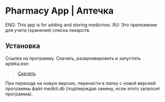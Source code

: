 # Pharmacy App | Аптечка
ENG: This app is for adding and storing medicines.
RU: Это приложение для учета (хранения) списка лекарств.
## Установка
Ссылка на программу. Скачать, разархивировать и запустить apteka.exe:
> [Скачать](https://drive.google.com/open?id=1qNDd1shKDIGCb0iNht5AIzwxRxIyalBz)

При переходе на новую версию, перенести в папку с новой версией программы 
файл medkit.db (подтверждая замену, если этого запросит программа).

